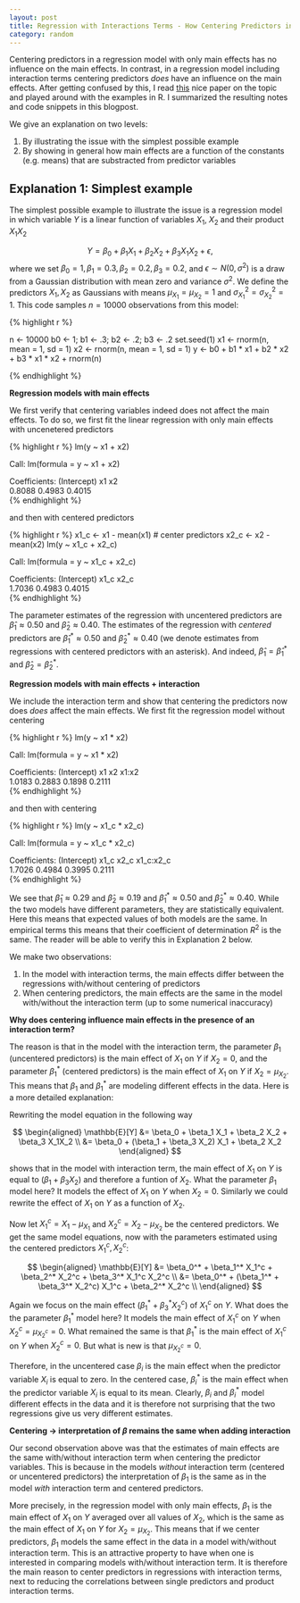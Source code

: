 ```yaml
---
layout: post
title: Regression with Interactions Terms - How Centering Predictors influences Main Effects
category: random
---
```


Centering predictors in a regression model with only main effects has no influence on the main effects. In contrast, in a regression model including interaction terms centering predictors *does* have an influence on the main effects. After getting confused by this, I read [this](https://amstat.tandfonline.com/doi/pdf/10.1080/10691898.2011.11889620) nice paper on the topic and played around with the examples in R. I summarized the resulting notes and code snippets in this blogpost.

We give an explanation on two levels:

1. By illustrating the issue with the simplest possible example
2. By showing in general how main effects are a function of the constants (e.g. means) that are substracted from predictor variables


Explanation 1: Simplest example
-----


The simplest possible example to illustrate the issue is a regression model in which variable $Y$ is a linear function of variables $X_1$, $X_2$ and their product $X_1X_2$

$$
Y = \beta_0 + \beta_1 X_1 + \beta_2 X_2 + \beta_3 X_1X_2 + \epsilon,
$$
where we set $\beta_0 = 1, \beta_1 = 0.3, \beta_2 = 0.2, \beta_3 = 0.2$, and $\epsilon \sim N(0, \sigma^2)$ is a draw from a Gaussian distribution with mean zero and variance $\sigma^2$. We define the predictors $X_1, X_2$ as Gaussians with means $\mu_{X_1} = \mu_{X_2} = 1$ and $\sigma^{2}_{X_1}=\sigma^{2}_{X_2}=1$. This code samples $n = 10000$ observations from this model:

{% highlight r %}

n <- 10000
b0 <- 1; b1 <- .3; b2 <- .2; b3 <- .2
set.seed(1)
x1 <- rnorm(n, mean = 1, sd = 1)
x2 <- rnorm(n, mean = 1, sd = 1)
y <- b0 + b1 * x1 + b2 * x2 + b3 * x1 * x2 + rnorm(n)

{% endhighlight %}


**Regression models with main effects**

We first verify that centering variables indeed does not affect the main effects. To do so, we first fit the linear regression with only main effects with uncenetered predictors

{% highlight r %}
lm(y ~ x1 + x2)

Call:
lm(formula = y ~ x1 + x2)

Coefficients:
(Intercept)           x1           x2  
     0.8088       0.4983       0.4015  
{% endhighlight %}

and then with centered predictors

{% highlight r %}
x1_c <- x1 - mean(x1) # center predictors
x2_c <- x2 - mean(x2)
lm(y ~ x1_c + x2_c)

Call:
lm(formula = y ~ x1_c + x2_c)

Coefficients:
(Intercept)         x1_c         x2_c  
     1.7036       0.4983       0.4015  
{% endhighlight %}


The parameter estimates of the regression with uncentered predictors are $\hat\beta_1 \approx 0.50$ and $\hat\beta_2 \approx 0.40$. The estimates of the regression with *centered* predictors are $\hat\beta_1^* \approx 0.50$ and $\hat\beta_2^* \approx 0.40$ (we denote estimates from regressions with centered predictors with an asterisk). And indeed, $\hat\beta_1 = \hat\beta_1^{*}$ and $\hat\beta_2 = \hat\beta_2^{*}$.


**Regression models with main effects + interaction**

We include the interaction term and show that centering the predictors now does *does* affect the main effects. We first fit the regression model without centering

{% highlight r %}
lm(y ~ x1 * x2)

Call:
lm(formula = y ~ x1 * x2)

Coefficients:
(Intercept)           x1           x2        x1:x2  
     1.0183       0.2883       0.1898       0.2111  
{% endhighlight %}

and then with centering

{% highlight r %}
lm(y ~ x1_c * x2_c)

Call:
lm(formula = y ~ x1_c * x2_c)

Coefficients:
(Intercept)         x1_c         x2_c    x1_c:x2_c  
     1.7026       0.4984       0.3995       0.2111  
{% endhighlight %}

We see that $\hat\beta_1 \approx 0.29$ and $\hat\beta_2 \approx 0.19$ and $\hat\beta_1^* \approx 0.50$ and $\hat\beta_2^* \approx 0.40$. While the two models have different parameters, they are statistically equivalent. Here this means that expected values of both models are the same. In empirical terms this means that their coefficient of determination $R^2$ is the same. The reader will be able to verify this in Explanation 2 below.

We make two observations: 

1. In the model with interaction terms, the main effects differ between the regressions with/without centering of predictors
2. When centering predictors, the main effects are the same in the model with/without the interaction term (up to some numerical inaccuracy)

**Why does centering influence main effects in the presence of an interaction term?**

The reason is that in the model with the interaction term, the parameter $\beta_1$ (uncentered predictors) is the main effect of $X_1$ on $Y$ if $X_2 = 0$, and the parameter $\beta_1^*$ (centered predictors) is the main effect of $X_1$ on $Y$ if $X_2 = \mu_{X_2}$. This means that $\beta_1$ and $\beta_1^*$ are modeling different effects in the data. Here is a more detailed explanation:

Rewriting the model equation in the following way

$$
\begin{aligned}
\mathbb{E}[Y] &= \beta_0 + \beta_1 X_1 + \beta_2 X_2 + \beta_3 X_1X_2 \\
              &= \beta_0 + (\beta_1 + \beta_3 X_2) X_1 + \beta_2 X_2
\end{aligned}
$$

shows that in the model with interaction term, the main effect of $X_1$ on $Y$ is equal to $(\beta_1 + \beta_3 X_2)$ and therefore a funtion of $X_2$. What the parameter $\beta_1$ model here? It models the effect of $X_1$ on $Y$ when $X_2 = 0$. Similarly we could rewrite the effect of $X_1$ on $Y$ as a function of $X_2$.

Now let $X_1^c = X_1 - \mu_{X_1}$ and $X_2^c = X_2 - \mu_{X_2}$ be the centered predictors. We get the same model equations, now with the parameters estimated using the centered predictors $X_1^c, X_2^c$:


$$
\begin{aligned}
\mathbb{E}[Y] &= \beta_0^* + \beta_1^* X_1^c + \beta_2^* X_2^c + \beta_3^* X_1^c X_2^c \\
              &= \beta_0^* + (\beta_1^* + \beta_3^*  X_2^c) X_1^c + \beta_2^*  X_2^c \\
\end{aligned}
$$

Again we focus on the main effect $(\beta_1^* + \beta_3^*  X_2^c)$ of $X_1^c$ on $Y$. What does the the parameter $\beta_1^*$ model here? It models the main effect of $X_1^c$ on $Y$ when $X_2^c = \mu_{X_2^c} = 0$. What remained the same is that $\beta_1^*$ is the main effect of $X_1^c$ on $Y$ when $X_2^c = 0$. But what is new is that $\mu_{X_2^c} = 0$.

Therefore, in the uncentered case $\beta_i$ is the main effect when the predictor variable $X_i$ is equal to zero. In the centered case, $\beta_i^*$ is the main effect when the predictor variable $X_i$ is equal to its mean. Clearly, $\beta_i$ and $\beta_i^*$ model different effects in the data and it is therefore not surprising that the two regressions give us very different estimates.


**Centering $\rightarrow$ interpretation of $\beta$ remains the same when adding interaction**

Our second observation above was that the estimates of main effects are the same with/without interaction term when centering the predictor variables. This is because in the models *without* interaction term (centered or uncentered predictors) the interpretation of $\beta_1$ is the same as in the model *with* interaction term and centered predictors.

More precisely, in the regression model with only main effects, $\beta_1$ is the main effect of $X_1$ on $Y$ averaged over all values of $X_2$, which is the same as the main effect of $X_1$ on $Y$ for $X_2 = \mu_{X_2}$. This means that if we center predictors, $\beta_1$ models the same effect in the data in a model with/without interaction term. This is an attractive property to have when one is interested in comparing models with/without interaction term. It is therefore the main reason to center predictors in regressions with interaction terms, next to reducing the correlations between single predictors and product interaction terms.


